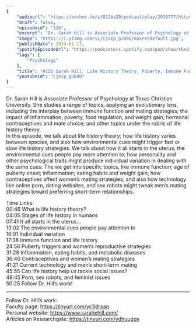 ```yaml
---
{
	"audiourl": "https://anchor.fm/s/822ba20/podcast/play/2016777/https%3A%2F%2Fd3ctxlq1ktw2nl.cloudfront.net%2Fproduction%2F2019-0-1%2F7778174-44100-2-473621a31a64f.m4a",
	"draft": false,
	"episodeid": "126",
	"excerpt": "Dr. Sarah Hill is Associate Professor of Psychology at Texas Christian University. She studies a range of topics, applying an evolutionary lens, including the interplay between immune function and mating strategies; the impact of inflammation; poverty, food regulation, and weight gain; hormonal contraceptives and mate choice; and other topics under the rubric of life history theory.  ",
	"image": "https://i.ytimg.com/vi/CjoIp_gJB9Q/maxresdefault.jpg",
	"publishDate": 2019-01-17,
	"spotifyEpisodeUrl": "https://podcasters.spotify.com/pod/show/thedissenter/episodes/126-Sarah-Hill-Life-History-Theory--Puberty--Immune-Function--and-Mating-Strategies-e2s229",
	"tags": [
		"Psychology"
	],
	"title": "#126 Sarah Hill: Life History Theory, Puberty, Immune Function, and Mating Strategies",
	"youtubeid": "CjoIp_gJB9Q"
}
---
```

Dr. Sarah Hill is Associate Professor of Psychology at Texas Christian University. She studies a range of topics, applying an evolutionary lens, including the interplay between immune function and mating strategies; the impact of inflammation; poverty, food regulation, and weight gain; hormonal contraceptives and mate choice; and other topics under the rubric of life history theory.  
In this episode, we talk about life history theory; how life history varies between species, and also how environmental cues might trigger fast or slow life history strategies. We talk about how it all starts in the uterus; the environmental cues people pay more attention to; how personality and other psychological traits might produce individual variation in dealing with the same cues. The we get into specific topics, like immune function; age of puberty onset; inflammation; eating habits and weight gain; how contraceptives affect women’s mating strategies; and also how technology like online porn, dating websites, and sex robots might tweak men’s mating strategies toward preferring short-term relationships.

Time Links:  
<time>00:46</time> What is life history theory?  
<time>04:05</time> Stages of life history in humans                             
<time>07:41</time> It all starts in the uterus…              
<time>13:02</time> The environmental cues people pay attention to        
<time>16:01</time> Individual variation        
<time>17:38</time> Immune function and life history           
<time>24:56</time> Puberty triggers and women’s reproductive strategies      
<time>31:28</time> Inflammation, eating habits, and metabolic diseases      
<time>36:40</time> Contraceptives and women’s mating strategies    
<time>41:21</time> Current technology and men’s short-term mating    
<time>45:55</time> Can life history help us tackle social issues?    
<time>48:45</time> Porn, sex robots, and feminist issues    
<time>50:25</time> Follow Dr. Hill’s work!

---

Follow Dr. Hill’s work:  
Faculty page: https://tinyurl.com/yc3drxaq  
Personal website: https://www.sarahehill.com/  
Articles on Researchgate: https://tinyurl.com/ydhuuggy
